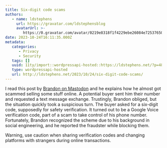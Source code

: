 ```yaml
---
title: Six-digit code scams
authors:
   - name: ldstephens
     url: https://gravatar.com/ldstephensblog
     avatarUrl: >-
        https://0.gravatar.com/avatar/0219e8318f1f4229ebe26084e7253765017f43ca0c631be37dc6d0b8ad6e40a4?s=96&d=identicon&r=G
date: 2023-10-24T16:11:35.000Z
metadata:
   categories:
      - Privacy
      - Security
   tags: []
   uuid: 11ty/import::wordpressapi-hosted::https://ldstephens.net/?p=4891
   type: wordpressapi-hosted
   url: http://ldstephens.net/2023/10/24/six-digit-code-scams/
---
```


I read this post by [Brandon on Mastodon](https://easymode.im/notes/9l4cjkesbzidcapi) and he explains how he almost got scammed selling some stuff online. A potential buyer sent him their number and requested a text message exchange. Trustingly, Brandon obliged, but the situation quickly took a suspicious turn. The buyer asked for a six-digit code, supposedly for safety verification. It turned out to be a Google Voice verification code, part of a scam to take control of his phone number. Fortunately, Brandon recognized the scheme due to his background in social engineering, and he reported the fraudster while blocking them.

Warning, use caution when sharing verification codes and changing platforms with strangers during online transactions.
